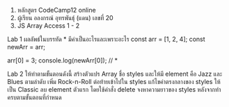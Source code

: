 1. หลักสูตร CodeCamp12 online
2. ผู้เรียน อลงกรณ์ อุทรพันธุ์ (แดน) เลขที่ 20
3. JS Array Access 1 - 2

Lab 1
ผลลัพธ์ในบรรทัด \* มีค่าเป็นอะไรและเพราะอะไร
const arr = [1, 2, 4];
const newArr = arr;

arr[0] = 3;
console.log(newArr[0]); // \*

Lab 2
ให้ทำตามขั้นตอนดังนี้
สร้างตัวแปร Array ชื่อ styles และให้มี element คือ Jazz และ Blues ตามลำดับ
เพิ่ม Rock-n-Roll ต่อท้ายเข้าไปใน styles
แก้ไขค่าตรงกลางของ styles ให้เป็น Classic
ลบ element ตัวแรก โดยใช้คำสั่ง delete
จงหาความยาวของ styles หลังจากทำครบตามขั้นตอนที่กำหนด
